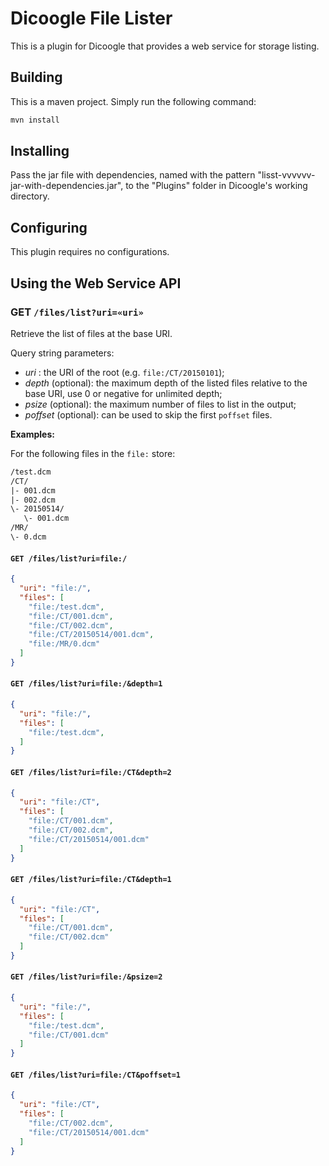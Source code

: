Dicoogle File Lister
====================

This is a plugin for Dicoogle that provides a web service for storage listing.

Building
---------

This is a maven project. Simply run the following command:

```sh
mvn install
```

Installing
----------

Pass the jar file with dependencies, named with the pattern "lisst-vvvvvv-jar-with-dependencies.jar",
to the "Plugins" folder in Dicoogle's working directory.

Configuring
-----------

This plugin requires no configurations.

Using the Web Service API
-------------------------

### **GET** `/files/list?uri=«uri»`

Retrieve the list of files at the base URI.

Query string parameters:

  - _uri_ : the URI of the root (e.g. `file:/CT/20150101`);
  - _depth_ (optional): the maximum depth of the listed files relative to the base URI, use 0 or negative for unlimited depth;
  - _psize_ (optional): the maximum number of files to list in the output;
  - _poffset_ (optional): can be used to skip the first `poffset` files.

**Examples:**

For the following files in the `file:` store:

```txt
/test.dcm
/CT/
|- 001.dcm
|- 002.dcm
\- 20150514/
   \- 001.dcm
/MR/
\- 0.dcm
```

#### `GET /files/list?uri=file:/`

```json
{
  "uri": "file:/",
  "files": [
    "file:/test.dcm",
    "file:/CT/001.dcm",
    "file:/CT/002.dcm",
    "file:/CT/20150514/001.dcm",
    "file:/MR/0.dcm"
  ]
}
```

#### `GET /files/list?uri=file:/&depth=1`

```json
{
  "uri": "file:/",
  "files": [
    "file:/test.dcm",
  ]
}
```

#### `GET /files/list?uri=file:/CT&depth=2`

```json
{
  "uri": "file:/CT",
  "files": [
    "file:/CT/001.dcm",
    "file:/CT/002.dcm",
    "file:/CT/20150514/001.dcm"
  ]
}
```

#### `GET /files/list?uri=file:/CT&depth=1`

```json
{
  "uri": "file:/CT",
  "files": [
    "file:/CT/001.dcm",
    "file:/CT/002.dcm"
  ]
}
```

#### `GET /files/list?uri=file:/&psize=2`

```json
{
  "uri": "file:/",
  "files": [
    "file:/test.dcm",
    "file:/CT/001.dcm"
  ]
}
```

#### `GET /files/list?uri=file:/CT&poffset=1`

```json
{
  "uri": "file:/CT",
  "files": [
    "file:/CT/002.dcm",
    "file:/CT/20150514/001.dcm"
  ]
}
```
